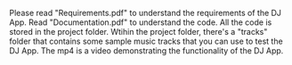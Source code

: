 Please read "Requirements.pdf" to understand the requirements of the DJ App.
Read "Documentation.pdf" to understand the code. 
All the code is stored in the project folder. 
Wtihin the project folder, there's a "tracks" folder that contains some sample music tracks that you can use to test the DJ App. 
The mp4 is a video demonstrating the functionality of the DJ App.
